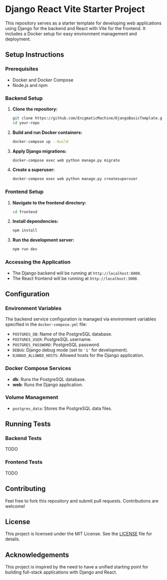 # Django React Vite Starter Project

This repository serves as a starter template for developing web applications using Django for the backend and React with Vite for the frontend. It includes a Docker setup for easy environment management and deployment.


## Setup Instructions

### Prerequisites

- Docker and Docker Compose
- Node.js and npm

### Backend Setup

1. **Clone the repository:**
   ```sh
   git clone https://github.com/EnigmaticMachine/DjangoBasicTemplate.git
   cd your-repo
   ```

2. **Build and run Docker containers:**
   ```sh
   docker-compose up --build
   ```

3. **Apply Django migrations:**
   ```sh
   docker-compose exec web python manage.py migrate
   ```

4. **Create a superuser:**
   ```sh
   docker-compose exec web python manage.py createsuperuser
   ```

### Frontend Setup

1. **Navigate to the frontend directory:**
   ```sh
   cd frontend
   ```

2. **Install dependencies:**
   ```sh
   npm install
   ```

3. **Run the development server:**
   ```sh
   npm run dev
   ```

### Accessing the Application

- The Django backend will be running at `http://localhost:8000`.
- The React frontend will be running at `http://localhost:3000`.

## Configuration

### Environment Variables

The backend service configuration is managed via environment variables specified in the `docker-compose.yml` file:

- `POSTGRES_DB`: Name of the PostgreSQL database.
- `POSTGRES_USER`: PostgreSQL username.
- `POSTGRES_PASSWORD`: PostgreSQL password.
- `DEBUG`: Django debug mode (set to `'1'` for development).
- `DJANGO_ALLOWED_HOSTS`: Allowed hosts for the Django application.

### Docker Compose Services

- **db**: Runs the PostgreSQL database.
- **web**: Runs the Django application.

### Volume Management

- `postgres_data`: Stores the PostgreSQL data files.

## Running Tests

### Backend Tests

TODO

### Frontend Tests

TODO


## Contributing

Feel free to fork this repository and submit pull requests. Contributions are welcome!

## License

This project is licensed under the MIT License. See the [LICENSE](LICENSE) file for details.

## Acknowledgements

This project is inspired by the need to have a unified starting point for building full-stack applications with Django and React.
